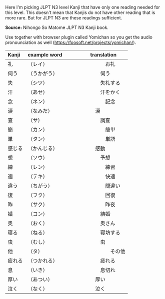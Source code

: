 Here I'm picking JLPT N3 level Kanji that have only one reading needed for this level. This doesn't mean that Kanjis do not have other reading that is more rare. But for JLPT N3 are these readings sufficient.

**Source:**
Nihongo So Matome JLPT N3 Kanji book.


Use together with browser plugin called Yomichan so you get the audio pronounciation as well (https://foosoft.net/projects/yomichan/).

| Kanji | example word | translation
| :--------- | :-------------- | :----------- |
|礼|（レイ）　　       　　|　　　お礼|（おれい）　　　　　　　　|　　　　thanks　　　　　　　　        |
|伺う|（うかがう）　　　　　|　　伺う|（うかがう）　　　　　　　　|　　visit, ask (humble form)　　　　|　
|失|（シツ）　　　　　　　　|　　失礼する|（しつれいする）　　　　|　　to be excused　　　　　          |　
|汗|（あせ）　　　　　　　  |　　汗をかく|（あせをかく）　　　　　|　　to perspire, to sweat　　　　　  |　
|念|（ネン）　　　　　　　　|　　　記念|（きねん）　　　　　　　  |　　commemoration　　　　　          |
|涙|（なみだ）　　　　　　　|　涙|（なみだ）　　　　　　　　　    |　　a tear, tears　　　　          　|　
|査|（サ）　　　　　　　　　|　　調査|（ちょうさ）　　　　　　　　|　　　an investigation, an inquiry　|　
|簡|（カン）　　　　　　　　|　　　簡単|（かんたん）　　　　　　　|　　　easy (な adjective)　　　    　|　
|単|（タン）　　　　　　　　|　　　単語|（たんご）　　　　　　　  |　a word, vocabulary　　　　　     　|　
|感じる|（かんじる）　　　　|　感動|（かんどう）　　　　　　　    |　　　inspiration　　　　            |　
|想|（ソウ）　　　　　　　  |　　予想|（よそう）　　　　　　　　  |　　an anticipation, a forecast　　　|　
|練|（レン）　　　　　　    |　　　練習|（れんしゅう）　　　　　　|　　　practice, training　　　     　|
|適|（テキ）　　　　　　　　|　　　快適|（かいてき）　　　　　　　|　comfortable　(な adjective)　　　　|
|違う|（ちがう）　　　　　　|　　　間違い|（まちがい）　　　　　　|　　　a mistake　　　　              |　
|復|（フク）　　　　　　　  |　　　回復|（かいふく）　　　　　　　|　　recovery　　　　　               |　
|昨|（サク）　　　　　　　  |　　　昨夜|（さくや）　　　　　　　  |　　last night　　　　             　|　
|婚|（コン）　　　　       |　　結婚|（けっこん）　　　　　　　　|　　a marriage　　　　             　|　
|奥|（おく）　　　　　　　  |　　奥さん|（おくさん）　　　　　　　|　　another person's wife　 　　　　|　
|寝る|（ねる）　　　　　　　|　　寝坊する|（ねぼうする）　　　　　|　　to oversleep　　　　          　|　
|虫|（むし）　　　　　　　  |　　虫|（むし）　　　　　　　　     |　　an insect　　　　　              |　
|他|（タ）　　　　　　　    |　　　　その他|（そのた）　　　　　 |　　besides, the others　　　　　    |　
|疲れる|（つかれる）　　　　|　　疲れる|（つかれる）　　　　　　　|　　　to get tired　　　　           |　
|息|（いき）　　　　　　　  |　　息切れ|（いききれ）　　　　　　　|　　shortness of breath　　　   　　|　
|厚い|（あつい）　　　　　　|　厚い|（あつい）　　　　　　　　　  |　　　thick　　　　                 |　
|泣く|（なく）　　　　　　　|　泣く|（なく）　　　　　　　　　    |　　to cry, to weep　　　　       　|　

